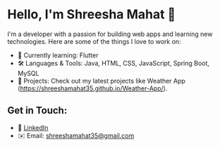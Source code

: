 # Hello, I'm Shreesha Mahat 👋

I'm a developer with a passion for building web apps and learning new technologies. Here are some of the things I love to work on:

- 🌱 Currently learning:  Flutter
- 🛠 Languages & Tools: Java,  HTML, CSS, JavaScript, Spring Boot, MySQL
- 🎯 Projects: Check out my latest projects like Weather App (https://shreeshamahat35.github.io/Weather-App/).

## Get in Touch:
- 💬 [LinkedIn](https://www.linkedin.com/in/shreesha-mahat-/)
- ✉️ Email: shreeshamahat35@gmail.com
